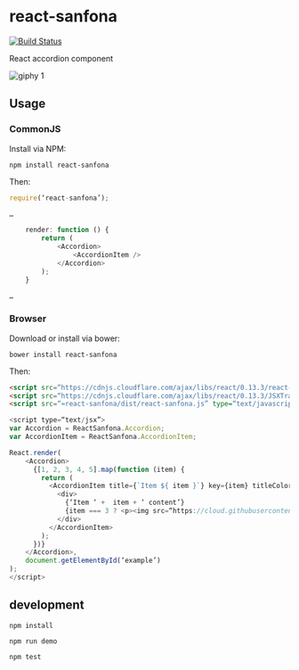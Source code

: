 # react-sanfona

[![Build Status](https://travis-ci.org/daviferreira/react-sanfona.svg?branch=master)](https://travis-ci.org/daviferreira/react-sanfona)

React accordion component

![giphy 1](https://cloud.githubusercontent.com/assets/38787/8015584/2883817e-0bda-11e5-9662-b7daf40e8c27.gif)

## Usage

### CommonJS

Install via NPM:

```
npm install react-sanfona
```

Then:

```javascript
require(‘react-sanfona’);

…

	render: function () {
		return (
			<Accordion>
				<AccordionItem />
			</Accordion>
		);
	}

…

```

### Browser

Download or install via bower:

```
bower install react-sanfona
```

Then:

```html
<script src=“https://cdnjs.cloudflare.com/ajax/libs/react/0.13.3/react-with-addons.min.js” type=“text/javascript” charset=“utf-8”></script>
<script src=“https://cdnjs.cloudflare.com/ajax/libs/react/0.13.3/JSXTransformer.js” type=“text/javascript” charset=“utf-8”></script>
<script src=“≈react-sanfona/dist/react-sanfona.js” type=“text/javascript” charset=“utf-8”></script>
```

```javascript
<script type=“text/jsx”>
var Accordion = ReactSanfona.Accordion;
var AccordionItem = ReactSanfona.AccordionItem;

React.render(
    <Accordion>
      {[1, 2, 3, 4, 5].map(function (item) {
        return (
          <AccordionItem title={`Item ${ item }`} key={item} titleColor="blue">
            <div>
              {‘Item ‘ +  item + ‘ content’}
              {item === 3 ? <p><img src=“https://cloud.githubusercontent.com/assets/38787/8015584/2883817e-0bda-11e5-9662-b7daf40e8c27.gif” /></p> : null}
            </div>
          </AccordionItem>
        );
      })}
    </Accordion>,
    document.getElementById(‘example’)
);
</script>
```

## development

```
npm install

npm run demo

npm test
```
